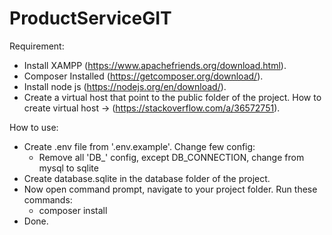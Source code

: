 ProductServiceGIT
==============

Requirement:
- Install XAMPP (https://www.apachefriends.org/download.html).
- Composer Installed (https://getcomposer.org/download/).
- Install node js (https://nodejs.org/en/download/).
- Create a virtual host that point to the public folder of the project.
How to create virtual host -> (https://stackoverflow.com/a/36572751).

How to use:
- Create .env file from '.env.example'. Change few config:
  - Remove all 'DB_' config, except DB_CONNECTION, change from mysql to sqlite
- Create database.sqlite in the database folder of the project.
- Now open command prompt, navigate to your project folder. Run these commands:
  - composer install
- Done.
